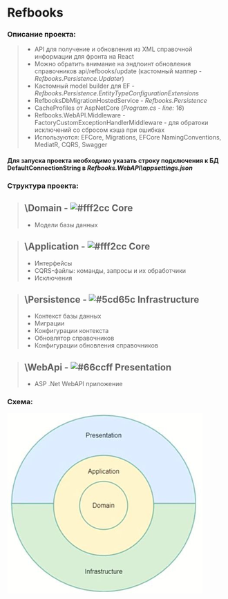 
<h1>Refbooks</h1>
<h3>Описание проекта:</h3>

> * API для получение и обновления из XML справочной информации для фронта на React
> * Можно обратить внимание на эндпоинт обновления справочников api/refbooks/update (кастомный маппер - <em>Refbooks.Persistence.Updater</em>)
> * Кастомный model builder для EF - <em>Refbooks.Persistence.EntityTypeConfigurationExtensions</em>
> * RefbooksDbMigrationHostedService - <em>Refbooks.Persistence</em>
> * CacheProfiles от AspNetCore (<em>Program.cs - line: 16</em>)
> * Refbooks.WebAPI.Middleware - FactoryCustomExceptionHandlerMiddleware - для обратоки исключений со сбросом кэша при ошибках
> * Используются: EFCore, Migrations, EFCore NamingConventions, MediatR, CQRS, Swagger

<h4>Для запуска проекта необходимо указать строку подключения к БД DefaultConnectionString в <em>Refbooks.WebAPI\appsettings.json</em></h4>

<h3>Структура проекта:</h3>

> ## \Domain - ![#fff2cc](https://placehold.it/15/fff2cc/000000?text=) Core 
> * Модели базы данных
>

> ## \Application - ![#fff2cc](https://placehold.it/15/fff2cc/000000?text=) Core 
> * Интерфейсы
> * CQRS-файлы: команды, запросы и их обработчики
> * Исключения
>

> ## \Persistence - ![#5cd65c](https://placehold.it/15/5cd65c/000000?text=) Infrastructure 
> * Контекст базы данных
> * Миграции
> * Конфигурации контекста
> * Обновлятор справочников
> * Конфигурации обновления справочников

> ## \WebApi - ![#66ccff](https://placehold.it/15/66ccff/000000?text=) Presentation 
> * ASP .Net WebAPI приложение
>

<h3>Схема:</h3>

![Структура проекта](folders_scheme.jpg)

